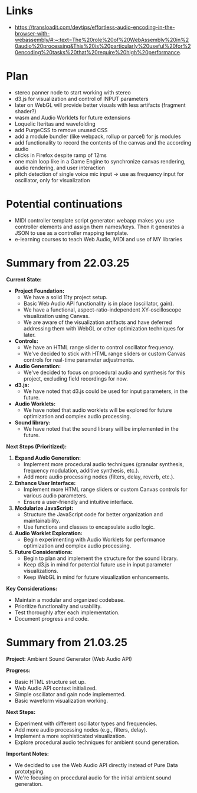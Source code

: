 
# Links

* https://transloadit.com/devtips/effortless-audio-encoding-in-the-browser-with-webassembly/#:~:text=The%20role%20of%20WebAssembly%20in%20audio%20processing&This%20is%20particularly%20useful%20for%20encoding%20tasks%20that%20require%20high%20performance.


# Plan

* stereo panner node to start working with stereo
* d3.js for visualization and control of INPUT parameters
* later on WebGL will provide better visuals with less artifacts (fragment shader?)
* wasm and Audio Worklets for future extensions
* Loquelic Iteritas and wavefolding
* add PurgeCSS to remove unused CSS
* add a module bundler (like webpack, rollup or parcel) for js modules
* add functionality to record the contents of the canvas and the according audio
* clicks in Firefox despite ramp of 12ms
* one main loop like in a Game Engine to synchronize canvas rendering, audio rendering, and user interaction
* pitch detection of single voice mic input -> use as frequency input for oscillator, only for visualization


# Potential continuations

* MIDI controller template script generator: webapp makes you use controller elements and assign them names/keys. Then it generates a JSON to use as a controller mapping template.
* e-learning courses to teach Web Audio, MIDI and use of MY libraries


# Summary from 22.03.25

**Current State:**

* **Project Foundation:**
    * We have a solid 11ty project setup.
    * Basic Web Audio API functionality is in place (oscillator, gain).
    * We have a functional, aspect-ratio-independent XY-oscilloscope visualization using Canvas.
    * We are aware of the visualization artifacts and have deferred addressing them with WebGL or other optimization techniques for later.
* **Controls:**
    * We have an HTML range slider to control oscillator frequency.
    * We've decided to stick with HTML range sliders or custom Canvas controls for real-time parameter adjustments.
* **Audio Generation:**
    * We've decided to focus on procedural audio and synthesis for this project, excluding field recordings for now.
* **d3.js:**
    * We have noted that d3.js could be used for input parameters, in the future.
* **Audio Worklets:**
    * We have noted that audio worklets will be explored for future optimization and complex audio processing.
* **Sound library:**
    * We have noted that the sound library will be implemented in the future.

**Next Steps (Prioritized):**

1.  **Expand Audio Generation:**
    * Implement more procedural audio techniques (granular synthesis, frequency modulation, additive synthesis, etc.).
    * Add more audio processing nodes (filters, delay, reverb, etc.).
2.  **Enhance User Interface:**
    * Implement more HTML range sliders or custom Canvas controls for various audio parameters.
    * Ensure a user-friendly and intuitive interface.
3.  **Modularize JavaScript:**
    * Structure the JavaScript code for better organization and maintainability.
    * Use functions and classes to encapsulate audio logic.
4.  **Audio Worklet Exploration:**
    * Begin experimenting with Audio Worklets for performance optimization and complex audio processing.
5.  **Future Considerations:**
    * Begin to plan and implement the structure for the sound library.
    * Keep d3.js in mind for potential future use in input parameter visualizations.
    * Keep WebGL in mind for future visualization enhancements.

**Key Considerations:**

* Maintain a modular and organized codebase.
* Prioritize functionality and usability.
* Test thoroughly after each implementation.
* Document progress and code.


# Summary from 21.03.25

**Project:** Ambient Sound Generator (Web Audio API)

**Progress:**

* Basic HTML structure set up.
* Web Audio API context initialized.
* Simple oscillator and gain node implemented.
* Basic waveform visualization working.

**Next Steps:**

* Experiment with different oscillator types and frequencies.
* Add more audio processing nodes (e.g., filters, delay).
* Implement a more sophisticated visualization.
* Explore procedural audio techniques for ambient sound generation.

**Important Notes:**

* We decided to use the Web Audio API directly instead of Pure Data prototyping.
* We're focusing on procedural audio for the initial ambient sound generation.
